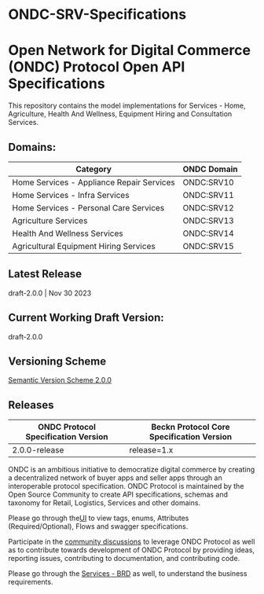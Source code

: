 # ONDC-SRV-Specifications

# Open Network for Digital Commerce (ONDC) Protocol Open API Specifications

This repository contains the model implementations for Services - Home, Agriculture, Health And Wellness, Equipment Hiring and Consultation Services.

## Domains:
| Category                                                | ONDC Domain|
| --------------------------------------------------------|------------|
| Home Services - Appliance Repair Services               | ONDC:SRV10 |
| Home Services - Infra Services                          | ONDC:SRV11 |
| Home Services - Personal Care Services                  | ONDC:SRV12 |
| Agriculture Services                                    | ONDC:SRV13 |
| Health And Wellness Services                            | ONDC:SRV14 |
| Agricultural Equipment Hiring Services                   | ONDC:SRV15 |

## Latest Release
draft-2.0.0 | Nov 30 2023

## Current Working Draft Version: 
draft-2.0.0

## Versioning Scheme
[Semantic Version Scheme 2.0.0](https://semver.org/)

## Releases

| ONDC Protocol Specification Version | Beckn Protocol Core Specification Version      |
|-------------------------------------|------------------------------------------------|
| 2.0.0-release                        | release=1.x                                   |

ONDC is an ambitious initiative to democratize digital commerce by creating a decentralized network of buyer apps and seller apps through an interoperable protocol specification. 
ONDC Protocol is maintained by the Open Source Community to create API specifications, schemas and taxonomy for Retail, Logistics, Services and other domains.

Please go through the[UI](https://ondc-official.github.io/ONDC-SRV-Specifications/#) to view tags, enums, Attributes (Required/Optional), Flows and swagger specifications.

Participate in the [community discussions](https://github.com/ONDC-Official/ONDC-SRV-Specifications/discussions) to leverage ONDC Protocol as well as to contribute towards development of ONDC Protocol by providing ideas, reporting issues, contributing to documentation, and contributing code.

Please go through the [Services - BRD](https://docs.google.com/document/d/1Xo2JOApXlJEht0BMhGHUZwo1ZIQ6bczw/edit) as well, to understand the business requirements.

